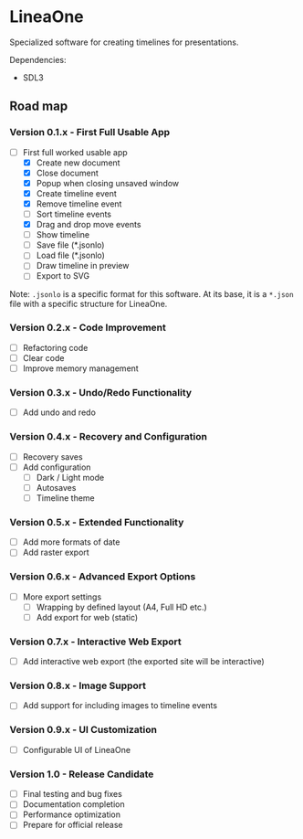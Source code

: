 # LineaOne

Specialized software for creating timelines for presentations.

Dependencies:

- SDL3

## Road map

### Version 0.1.x - First Full Usable App
- [ ] First full worked usable app
  - [x] Create new document
  - [x] Close document
  - [x] Popup when closing unsaved window
  - [x] Create timeline event
  - [x] Remove timeline event
  - [ ] Sort timeline events
  - [x] Drag and drop move events
  - [ ] Show timeline
  - [ ] Save file (*.jsonlo)
  - [ ] Load file (*.jsonlo)
  - [ ] Draw timeline in preview
  - [ ] Export to SVG

Note: `.jsonlo` is a specific format for this software. At its base, it is a `*.json` file with a specific structure for LineaOne.

### Version 0.2.x - Code Improvement
- [ ] Refactoring code
- [ ] Clear code
- [ ] Improve memory management

### Version 0.3.x - Undo/Redo Functionality
- [ ] Add undo and redo

### Version 0.4.x - Recovery and Configuration
- [ ] Recovery saves
- [ ] Add configuration
  - [ ] Dark / Light mode
  - [ ] Autosaves
  - [ ] Timeline theme

### Version 0.5.x - Extended Functionality
- [ ] Add more formats of date
- [ ] Add raster export

### Version 0.6.x - Advanced Export Options
- [ ] More export settings
  - [ ] Wrapping by defined layout (A4, Full HD etc.)
  - [ ] Add export for web (static)

### Version 0.7.x - Interactive Web Export
- [ ] Add interactive web export (the exported site will be interactive)

### Version 0.8.x - Image Support
- [ ] Add support for including images to timeline events

### Version 0.9.x - UI Customization
- [ ] Configurable UI of LineaOne

### Version 1.0 - Release Candidate
- [ ] Final testing and bug fixes
- [ ] Documentation completion
- [ ] Performance optimization
- [ ] Prepare for official release